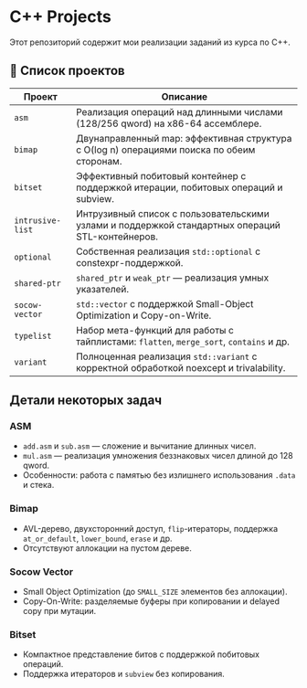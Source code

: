 # C++ Projects

Этот репозиторий содержит мои реализации заданий из курса по C++.

## 🔧 Список проектов

| Проект     | Описание                                                                                         |
|------------|--------------------------------------------------------------------------------------------------|
| `asm`      | Реализация операций над длинными числами (128/256 qword) на x86-64 ассемблере.                   |
| `bimap`    | Двунаправленный map: эффективная структура с O(log n) операциями поиска по обеим сторонам.       |
| `bitset`   | Эффективный побитовый контейнер с поддержкой итерации, побитовых операций и subview.             |
| `intrusive-list` | Интрузивный список с пользовательскими узлами и поддержкой стандартных операций STL-контейнеров. |
| `optional` | Собственная реализация `std::optional` с constexpr-поддержкой.                                   |
| `shared-ptr` | `shared_ptr` и `weak_ptr` — реализация умных указателей.                    |
| `socow-vector` | `std::vector` с поддержкой Small-Object Optimization и Copy-on-Write.                            |
| `typelist` | Набор мета-функций для работы с тайплистами: `flatten`, `merge_sort`, `contains` и др.           |
| `variant`  | Полноценная реализация `std::variant` с корректной обработкой noexcept и trivalability.          |

## Детали некоторых задач

### ASM

- `add.asm` и `sub.asm` — сложение и вычитание длинных чисел.
-  `mul.asm` — реализация умножения беззнаковых чисел длиной до 128 qword.
- Особенности: работа с памятью без излишнего использования `.data` и стека.

### Bimap

- AVL-дерево, двухсторонний доступ, `flip`-итераторы, поддержка `at_or_default`, `lower_bound`, `erase` и др.
- Отсутствуют аллокации на пустом дереве.

### Socow Vector

- Small Object Optimization (до `SMALL_SIZE` элементов без аллокации).
- Copy-On-Write: разделяемые буферы при копировании и delayed copy при мутации.

### Bitset

- Компактное представление битов с поддержкой побитовых операций.
- Поддержка итераторов и `subview` без копирования.

